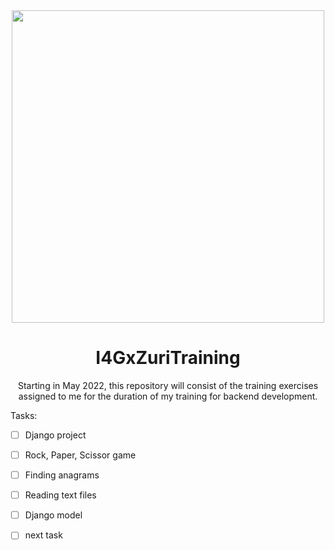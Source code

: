<div id="header" align="center">
<img src="https://user-images.githubusercontent.com/100206676/171043488-3a624b98-2f91-4a43-a9aa-e482f8e4d3b8.png"![i4gxzuri]()
 width="500"/>

# I4GxZuriTraining
Starting in May 2022, this repository will consist of the training exercises assigned to me for the duration of my training for backend development.
 </div>
  
Tasks:
  
  - [ ] Django project
  
  - [ ] Rock, Paper, Scissor game
  
  - [ ] Finding anagrams
  
  - [ ] Reading text files

  - [ ] Django model

  - [ ] next task
